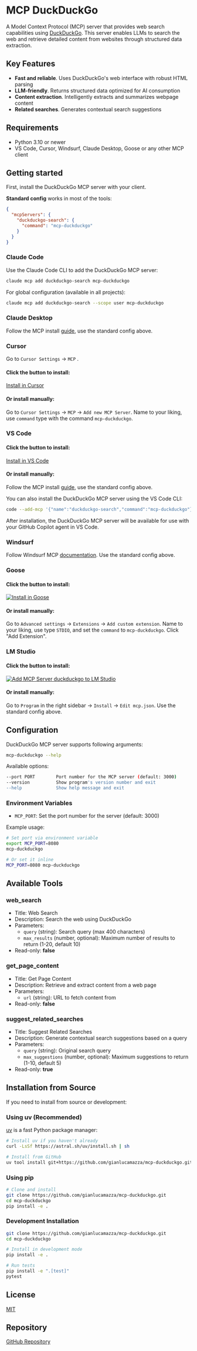 # MCP DuckDuckGo

A Model Context Protocol (MCP) server that provides web search capabilities using [DuckDuckGo](https://duckduckgo.com). This server enables LLMs to search the web and retrieve detailed content from websites through structured data extraction.

## Key Features
- **Fast and reliable**. Uses DuckDuckGo's web interface with robust HTML parsing
- **LLM-friendly**. Returns structured data optimized for AI consumption
- **Content extraction**. Intelligently extracts and summarizes webpage content
- **Related searches**. Generates contextual search suggestions

## Requirements
- Python 3.10 or newer
- VS Code, Cursor, Windsurf, Claude Desktop, Goose or any other MCP client

## Getting started

First, install the DuckDuckGo MCP server with your client.

**Standard config** works in most of the tools:

```json
{
  "mcpServers": {
    "duckduckgo-search": {
      "command": "mcp-duckduckgo"
    }
  }
}
```

### Claude Code

Use the Claude Code CLI to add the DuckDuckGo MCP server:
```bash
claude mcp add duckduckgo-search mcp-duckduckgo
```

For global configuration (available in all projects):
```bash
claude mcp add duckduckgo-search --scope user mcp-duckduckgo
```

### Claude Desktop

Follow the MCP install [guide](https://modelcontextprotocol.io/quickstart/user), use the standard config above.

### Cursor

Go to `Cursor Settings` -> `MCP` .

#### Click the button to install:
[Install in Cursor](https://cursor.com/en/install-mcp?name=DuckDuckGo&config=eyJjb21tYW5kIjoibWNwLWR1Y2tkdWNrZ28ifQ%3D%3D)

#### Or install manually:
Go to `Cursor Settings` -> `MCP` -> `Add new MCP Server`. Name to your liking, use `command` type with the command `mcp-duckduckgo`.

### VS Code

#### Click the button to install:
[Install in VS Code](https://insiders.vscode.dev/redirect?url=vscode%3Amcp%2Finstall%3F%257B%2522name%2522%253A%2522duckduckgo-search%2522%252C%2522command%2522%253A%2522mcp-duckduckgo%2522%257D)

#### Or install manually:
Follow the MCP install [guide](https://code.visualstudio.com/docs/copilot/chat/mcp-servers#_add-an-mcp-server), use the standard config above.

You can also install the DuckDuckGo MCP server using the VS Code CLI:
```bash
code --add-mcp '{"name":"duckduckgo-search","command":"mcp-duckduckgo"}'
```

After installation, the DuckDuckGo MCP server will be available for use with your GitHub Copilot agent in VS Code.

### Windsurf

Follow Windsurf MCP [documentation](https://docs.windsurf.com/windsurf/cascade/mcp). Use the standard config above.

### Goose

#### Click the button to install:
[![Install in Goose](https://block.github.io/goose/img/extension-install-dark.svg)](https://block.github.io/goose/extension?cmd=mcp-duckduckgo&id=duckduckgo&name=DuckDuckGo&description=Search%20the%20web%20and%20extract%20content%20using%20DuckDuckGo)

#### Or install manually:
Go to `Advanced settings` -> `Extensions` -> `Add custom extension`. Name to your liking, use type `STDIO`, and set the `command` to `mcp-duckduckgo`. Click "Add Extension".

### LM Studio

#### Click the button to install:
[![Add MCP Server duckduckgo to LM Studio](https://files.lmstudio.ai/deeplink/mcp-install-light.svg)](https://lmstudio.ai/install-mcp?name=duckduckgo&config=eyJjb21tYW5kIjoibWNwLWR1Y2tkdWNrZ28ifQ%3D%3D)

#### Or install manually:
Go to `Program` in the right sidebar -> `Install` -> `Edit mcp.json`. Use the standard config above.

## Configuration

DuckDuckGo MCP server supports following arguments:

```bash
mcp-duckduckgo --help
```

Available options:
```bash
--port PORT        Port number for the MCP server (default: 3000)
--version          Show program's version number and exit
--help             Show help message and exit
```

### Environment Variables

- `MCP_PORT`: Set the port number for the server (default: 3000)

Example usage:
```bash
# Set port via environment variable
export MCP_PORT=8080
mcp-duckduckgo

# Or set it inline
MCP_PORT=8080 mcp-duckduckgo
```

## Available Tools

### **web_search**
- Title: Web Search
- Description: Search the web using DuckDuckGo
- Parameters:
  - `query` (string): Search query (max 400 characters)
  - `max_results` (number, optional): Maximum number of results to return (1-20, default 10)
- Read-only: **false**

### **get_page_content**
- Title: Get Page Content
- Description: Retrieve and extract content from a web page
- Parameters:
  - `url` (string): URL to fetch content from
- Read-only: **false**

### **suggest_related_searches**
- Title: Suggest Related Searches
- Description: Generate contextual search suggestions based on a query
- Parameters:
  - `query` (string): Original search query
  - `max_suggestions` (number, optional): Maximum suggestions to return (1-10, default 5)
- Read-only: **true**

## Installation from Source

If you need to install from source or development:

### Using uv (Recommended)

[uv](https://github.com/astral-sh/uv) is a fast Python package manager:

```bash
# Install uv if you haven't already
curl -LsSf https://astral.sh/uv/install.sh | sh

# Install from GitHub
uv tool install git+https://github.com/gianlucamazza/mcp-duckduckgo.git
```

### Using pip

```bash
# Clone and install
git clone https://github.com/gianlucamazza/mcp-duckduckgo.git
cd mcp-duckduckgo
pip install -e .
```

### Development Installation

```bash
git clone https://github.com/gianlucamazza/mcp-duckduckgo.git
cd mcp-duckduckgo

# Install in development mode
pip install -e .

# Run tests
pip install -e ".[test]"
pytest
```

## License

[MIT](LICENSE)

## Repository

[GitHub Repository](https://github.com/gianlucamazza/mcp-duckduckgo)
